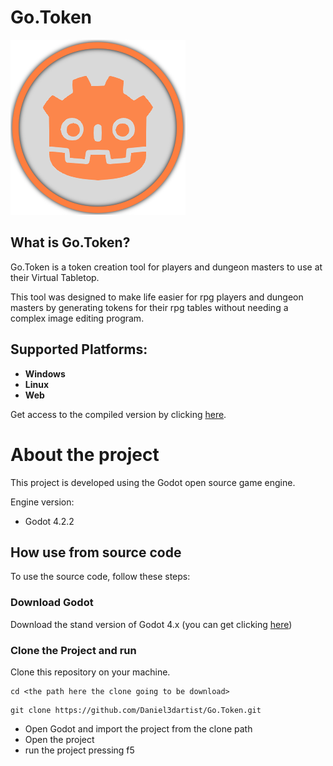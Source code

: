 # Go.Token
![image link](https://github.com/Daniel3dartist/Go.Token/blob/main/Base_Image/Token.png)
## What is Go.Token?

Go.Token is a token creation tool for players and dungeon masters to use at their Virtual Tabletop.

This tool was designed to make life easier for rpg players and dungeon masters by generating tokens for their rpg tables without needing a complex image editing program.

## Supported Platforms:
- **Windows**
- **Linux**
- **Web**

Get access to the compiled version by clicking [here](https://danielsobrinho.itch.io/gotoken).

# About the project

This project is developed using the Godot open source game engine. 

Engine version:
- Godot 4.2.2

## How use from source code
To use the source code, follow these steps:

### Download Godot 
Download the stand version of Godot 4.x (you can get clicking [here](https://godotengine.org/download/windows/))

### Clone the Project and run
Clone this repository on your machine.
````
cd <the path here the clone going to be download>
````
````
git clone https://github.com/Daniel3dartist/Go.Token.git
````
- Open Godot and import the project from the clone path
- Open the project
- run the project pressing f5
